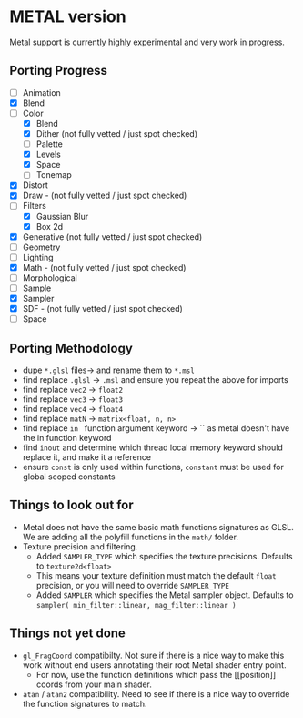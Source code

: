# METAL version

Metal support is currently highly experimental and very work in progress.

## Porting Progress

- [ ] Animation
- [x] Blend
- [ ] Color 
  - [x] Blend
  - [x] Dither (not fully vetted / just spot checked)
  - [ ] Palette 
  - [x] Levels
  - [x] Space
  - [ ] Tonemap
- [x] Distort
- [x] Draw - (not fully vetted / just spot checked)
- [ ] Filters
    - [x] Gaussian Blur
    - [x] Box 2d 
- [x] Generative (not fully vetted / just spot checked)
- [ ] Geometry
- [ ] Lighting 
- [x] Math - (not fully vetted / just spot checked)
- [ ] Morphological
- [ ] Sample
- [x] Sampler
- [x] SDF - (not fully vetted / just spot checked)
- [ ] Space

## Porting Methodology

- dupe `*.glsl` files-> and rename them to  `*.msl`
- find replace `.glsl` -> `.msl` and ensure you repeat the above for imports
- find replace `vec2` -> `float2`
- find replace `vec3` -> `float3`
- find replace `vec4` -> `float4`
- find replace `matN` -> `matrix<float, n, n>`
- find replace `in ` function argument keyword -> `` as metal doesn't have the in function keyword
- find `inout` and determine which thread local memory keyword should replace it, and make it a reference
- ensure `const` is only used within functions, `constant` must be used for global scoped constants

## Things to look out for

- Metal does not have the same basic math functions signatures as GLSL. We are adding all the polyfill functions in the  `math/` folder.
- Texture precision and filtering.
    - Added `SAMPLER_TYPE` which specifies the texture precisions. Defaults to `texture2d<float>`
    - This means your texture definition must match the default `float` precision, or you will need to override `SAMPLER_TYPE`
    - Added `SAMPLER` which specifies the Metal sampler object. Defaults to `sampler( min_filter::linear, mag_filter::linear )`
    
## Things not yet done

- `gl_FragCoord` compatibilty. Not sure if there is a nice way to make this work without end users annotating their root Metal shader entry point.
    - For now, use the function definitions which pass the [[position]] coords from your main shader.
- `atan` / `atan2` compatibility. Need to see if there is a nice way to override the function signatures to match.
    
